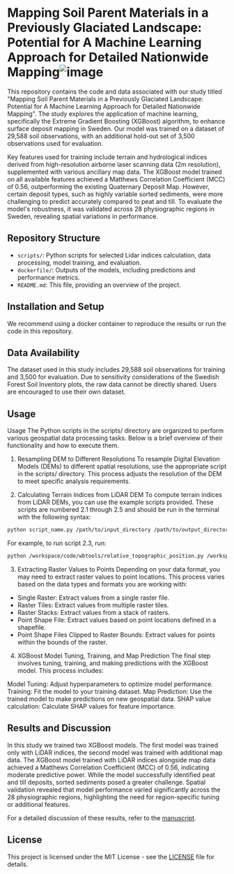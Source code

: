 # Mapping Soil Parent Materials in a Previously Glaciated Landscape: Potential for A Machine Learning Approach for Detailed Nationwide Mapping![image](https://github.com/user-attachments/assets/8366d00d-b5c3-414e-b507-91cffcdbf5d8)


This repository contains the code and data associated with our study titled "Mapping Soil Parent Materials in a Previously Glaciated Landscape: Potential for A Machine Learning Approach for Detailed Nationwide Mapping". The study explores the application of machine learning, specifically the Extreme Gradient Boosting (XGBoost) algorithm, to enhance surface deposit mapping in Sweden. Our model was trained on a dataset of 29,588 soil observations, with an additional hold-out set of 3,500 observations used for evaluation.

Key features used for training include terrain and hydrological indices derived from high-resolution airborne laser scanning data (2m resolution), supplemented with various ancillary map data. The XGBoost model trained on all available features achieved a Matthews Correlation Coefficient (MCC) of 0.56, outperforming the existing Quaternary Deposit Map. However, certain deposit types, such as highly variable sorted sediments, were more challenging to predict accurately compared to peat and till. To evaluate the model's robustness, it was validated across 28 physiographic regions in Sweden, revealing spatial variations in performance.

## Repository Structure

- `scripts/`: Python scripts for selected Lidar indices calculation, data processing, model training, and evaluation. 
- `dockerfile/`: Outputs of the models, including predictions and performance metrics.
- `README.md`: This file, providing an overview of the project.

## Installation and Setup

We recommend using a docker container to reproduce the results or run the code in this repository.

## Data Availability

The dataset used in this study includes 29,588 soil observations for training and 3,500 for evaluation. Due to sensitivity considerations of the Swedish Forest Soil Inventory plots, the raw data cannot be directly shared. Users are encouraged to use their own dataset.

## Usage
Usage
The Python scripts in the scripts/ directory are organized to perform various geospatial data processing tasks. Below is a brief overview of their functionality and how to execute them.

1. Resampling DEM to Different Resolutions
To resample Digital Elevation Models (DEMs) to different spatial resolutions, use the appropriate script in the scripts/ directory. This process adjusts the resolution of the DEM to meet specific analysis requirements.

2. Calculating Terrain Indices from LiDAR DEM
To compute terrain indices from LiDAR DEMs, you can use the example scripts provided. These scripts are numbered 2.1 through 2.5 and should be run in the terminal with the following syntax:
```bash
python script_name.py /path/to/input_directory /path/to/output_directory extra_argument
```
For example, to run script 2.3, run:
```bash
python /workspace/code/wbtools/relative_topographic_position.py /workspace/data/wbt/folder1/ /workspace/data/wbt/folder1_ruggedness/ 11
```

3. Extracting Raster Values to Points
Depending on your data format, you may need to extract raster values to point locations. This process varies based on the data types and formats you are working with:

- Single Raster: Extract values from a single raster file.
- Raster Tiles: Extract values from multiple raster tiles.
- Raster Stacks: Extract values from a stack of rasters.
- Point Shape File: Extract values based on point locations defined in a shapefile.
- Point Shape Files Clipped to Raster Bounds: Extract values for points within the bounds of the raster.

4. XGBoost Model Tuning, Training, and Map Prediction
The final step involves tuning, training, and making predictions with the XGBoost model. This process includes:

Model Tuning: Adjust hyperparameters to optimize model performance.
Training: Fit the model to your training dataset.
Map Prediction: Use the trained model to make predictions on new geospatial data.
SHAP value calculation: Calculate SHAP values for feature importance.

## Results and Discussion

In this study we trained two XGBoost models. The first model was trained only with LiDAR indices, the second model was trained with additional map data. The XGBoost model trained with LiDAR indices alongside map data achieved a Matthews Correlation Coefficient (MCC) of 0.56, indicating moderate predictive power. While the model successfully identified peat and till deposits, sorted sediments posed a greater challenge. Spatial validation revealed that model performance varied significantly across the 28 physiographic regions, highlighting the need for region-specific tuning or additional features.

For a detailed discussion of these results, refer to the [manuscript]((https://www.sciencedirect.com/science/article/pii/S2352009424001524?via%3Dihub)).

## License

This project is licensed under the MIT License - see the [LICENSE](LICENSE) file for details.

